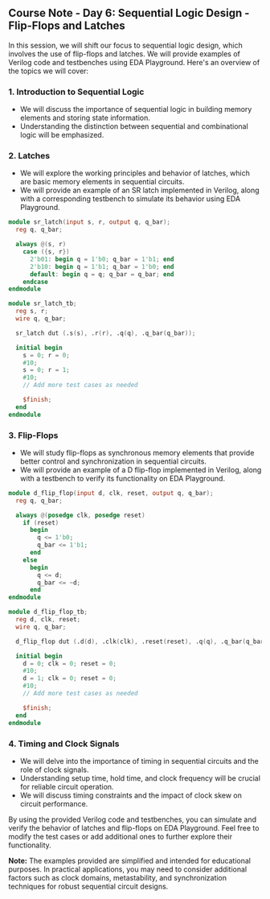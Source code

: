 ## Course Note - Day 6: Sequential Logic Design - Flip-Flops and Latches

In this session, we will shift our focus to sequential logic design, which involves the use of flip-flops and latches. We will provide examples of Verilog code and testbenches using EDA Playground. Here's an overview of the topics we will cover:

### 1. Introduction to Sequential Logic

- We will discuss the importance of sequential logic in building memory elements and storing state information.
- Understanding the distinction between sequential and combinational logic will be emphasized.

### 2. Latches

- We will explore the working principles and behavior of latches, which are basic memory elements in sequential circuits.
- We will provide an example of an SR latch implemented in Verilog, along with a corresponding testbench to simulate its behavior using EDA Playground.

```verilog
module sr_latch(input s, r, output q, q_bar);
  reg q, q_bar;

  always @(s, r)
    case ({s, r})
      2'b01: begin q = 1'b0; q_bar = 1'b1; end
      2'b10: begin q = 1'b1; q_bar = 1'b0; end
      default: begin q = q; q_bar = q_bar; end
    endcase
endmodule
```

```verilog
module sr_latch_tb;
  reg s, r;
  wire q, q_bar;

  sr_latch dut (.s(s), .r(r), .q(q), .q_bar(q_bar));

  initial begin
    s = 0; r = 0;
    #10;
    s = 0; r = 1;
    #10;
    // Add more test cases as needed

    $finish;
  end
endmodule
```

### 3. Flip-Flops

- We will study flip-flops as synchronous memory elements that provide better control and synchronization in sequential circuits.
- We will provide an example of a D flip-flop implemented in Verilog, along with a testbench to verify its functionality on EDA Playground.

```verilog
module d_flip_flop(input d, clk, reset, output q, q_bar);
  reg q, q_bar;

  always @(posedge clk, posedge reset)
    if (reset)
      begin
        q <= 1'b0;
        q_bar <= 1'b1;
      end
    else
      begin
        q <= d;
        q_bar <= ~d;
      end
endmodule
```

```verilog
module d_flip_flop_tb;
  reg d, clk, reset;
  wire q, q_bar;

  d_flip_flop dut (.d(d), .clk(clk), .reset(reset), .q(q), .q_bar(q_bar));

  initial begin
    d = 0; clk = 0; reset = 0;
    #10;
    d = 1; clk = 0; reset = 0;
    #10;
    // Add more test cases as needed

    $finish;
  end
endmodule
```

### 4. Timing and Clock Signals

- We will delve into the importance of timing in sequential circuits and the role of clock signals.
- Understanding setup time, hold time, and clock frequency will be crucial for reliable circuit operation.
- We will discuss timing constraints and the impact of clock skew on circuit performance.

By using the provided Verilog code and testbenches, you can simulate and verify the behavior of latches and flip-flops on EDA Playground. Feel free to modify the test cases or add additional ones to further explore their functionality.

**Note:** The examples provided are simplified and intended for educational purposes. In practical applications, you may need to consider additional factors such as clock domains, metastability, and synchronization techniques for robust sequential circuit designs.
